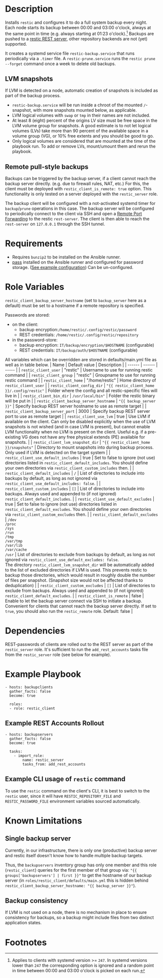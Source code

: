 # Description
Installs `restic` and configures it to do a full system backup every night. Each node starts its backup between 00:00 and 03:00 o'clock, always at the same point in time (e.g. always starting at 01:23 o'clock).[^1] Backups are pushed to a [restic REST server](https://github.com/restic/rest-server), other repository backends are not (yet) supported.

It creates a systemd service file `restic-backup.service` that runs periodically via a `.timer` file. A `restic-prune.service` runs the `restic prune --forget` command once a week to delete old backups.

## LVM snapshots
If LVM is detected on a node, automatic creation of snapshots is included as part of the backup process.
* `restic-backup.service` will be run inside a chroot of the mounted `/`-snapshot, with more snapshots mounted below, as applicable.
* LVM logical volumes with `swap` or `tmp` in their names are not included.
* At least 8 (eight) percent of the origins LV size must be free space in the LVM volume group for snapshots. A good estimate is to not let logical volumes (LVs) take more than 90 percent of the available space in a volume group (VG), or 10% free extents and you should be good to go.
* Only logical volumes are considered that are mounted at the time of the playbook run. To add or remove LVs, mount/umount them and rerun the playbook.

## Remote pull-style backups
Backups can be triggered by the backup server, if a client cannot reach the backup server directly. (e.g. due to firewall rules, NAT, etc.) For this, the client must be deployed with `restic_client_is_remote: true` option. This functionality is only tested on a server deployed with the `restic_server` role.

The backup client will be configured with a not-activated systemd timer for `backup`/`prune` operations in this case. The backup server will be configured to periodically connect to the client via SSH and open a [Remote Port Forwarding](https://www.ssh.com/academy/ssh/tunneling/example#remote-forwarding) to the restic `rest-server`. The client is then able to reach the `rest-server` on `127.0.0.1` through the SSH tunnel.

# Requirements
* Requires `bunzip2` to be installed on the Ansible runner.
* [pass](https://www.passwordstore.org/) installed on the Ansible runner and configured for password storage. ([See example configuration](https://www.fifty2.eu/innovation/how-we-provide-i-t-secrets-through-passwordstore-in-ansible-at-fifty2/)) Can be un-configured.

# Role Variables
`restic_client_backup_server_hostname` (set to `backup_server` here as a default) must be set to a hostname if a remote repository is specified.

Passwords are stored:
* on the client:
  * backup encryption:`/home/restic/.config/restic/password`
  * REST credentials: `/home/restic/.config/restic/repository`
* in the password-store:
  * backup encryption: `IT/backup/encryption/$HOSTNAME` (configurable)
  * REST credentials: `IT/backup/auth/$HOSTNAME` (configurable)

All variables which can be overridden are stored in defaults/main.yml file as well as in table below.
| Name | Default value | Description |
| ------ | ------ | ----- |
| `restic_client_user` | "restic" | Username to use for running restic command |
| `restic_client_group` | "restic" | Groupname to use for running restic command |
| `restic_client_home` | "/home/restic" | Home directory of `restic_client_user` |
| `restic_client_config_dir` | `"{{ restic_client_home }}/.config/restic"` | Folder where the config and all restic-specific files will live in |
| `restic_client_bin_dir` | `/usr/local/bin"` | Folder the restic binary will be put in |
| `restic_client_backup_server_hostname` | `"{{ backup_server }}"` | Specify backup REST server hostname to use as remote target |
| `restic_client_backup_server_port` | 3000 | Specify backup REST server port to use as remote target |
| `restic_client_use_lvm` | true | Use LVM if available on the client. Can only be disabled explicitly when the use of LVM snapshots is not wished (and in case LVM is present), but cannot enable LVM functionality when no LVM is present on the client. Useful e.g. if a pre-existing VG does not have any free physical extends (PE) available for snapshots. |
| `restic_client_lvm_snapshot_dir` | `"{{ restic_client_home }}/snapshots"` | Directory to mount snapshots into during backup process. Only used if LVM is detected on the target system |
| `restic_client_use_default_includes` | true | Set to false to ignore (not use) directories listed in `restic_client_default_includes`. You should define your own directories via `restic_client_custom_includes` then. |
| `restic_client_default_includes` | `/` | List of directories to include into backups by default, as long as not ignored via `restic_client_use_default_includes: false`. |
| `restic_client_custom_includes` | `[]` | List of directories to include into backups. Always used and appended to (if not ignored) `restic_client_default_includes`. |
| `restic_client_use_default_excludes` | true | Set to false to ignore (not use) directories listed in `restic_client_default_excludes`. You should define your own directories via `restic_client_custom_excludes` then. |
| `restic_client_default_excludes` | `/dev`<br>`/proc`<br>`/sys`<br>`/run`<br>`/tmp`<br>`/var/tmp`<br>`/var/lib`<br>`/var/cache`<br>`/usr` | List of directories to exclude from backups by default, as long as not ignored via `restic_client_use_default_excludes: false`.<br>The directory `restic_client_lvm_snapshot_dir` will be automatically added to the list of excluded directories if LVM is used. This prevents restic to backup those directories, which would result in roughly double the number of files per snapshot. (Snapshot size would not be affected thanks to deduplication) |
| `restic_client_custom_excludes` | `[]` | List of directories to exclude from backups. Always used and appended to (if not ignored) `restic_client_default_excludes`. |
| `restic_client_is_remote` | false | Enable to let the backup server connect via SSH to initiate a backup. Convenient for clients that cannot reach the backup server directly. If set to `true`, you should also run the `restic_remote` role. Default: false |

# Dependencies
REST-passwords of clients are rolled out to the REST server as part of the `restic_server` role. It's sufficient to run the `add_rest_accounts` tasks file from the `restic_server` role (see below for example).

# Example Playbook
```
- hosts: backupclients
  gather_facts: false
  become: true

  roles:
  - role: restic_client
```

## Example REST Accounts Rollout
```
- hosts: backupservers
  gather_facts: false
  become: true

  tasks:
    - import_role:
        name: restic_server
        tasks_from: add_rest_accounts
```

## Example CLI usage of `restic` command
To use the `restic` command on the client's CLI, it is best to switch to the `restic` user, since it will have `RESTIC_REPOSITORY_FILE` and `RESTIC_PASSWORD_FILE` environment variables sourced automatically.

# Known Limitations
## Single backup server
Currently, in our infrastructure, there is only one (productive) backup server and restic itself doesn't know how to handle multiple backup targets.

Thus, the `backupservers` inventory group has only one member and this role (`restic_client`)  queries for the first member of that group via: `"{{ groups['backupservers'] | first }}"` to get the hostname of our backup server (in `roles/restic_client/defaults/main.yml` this is hidden behind `restic_client_backup_server_hostname: "{{ backup_server }}"`).

## Backup consistency
If LVM is not used on a node, there is no mechanism in place to ensure consistency for backups, so a backup might include files from two distinct application states.

# Footnotes
[^1]: Applies to clients with systemd version >= `247`. In systemd versions lower than `247` the corresponding option is ignored and a random point in time between 00:00 and 03:00 o'clock is picked on each run.

